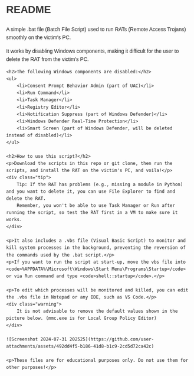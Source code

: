 <!DOCTYPE html>
<html lang="en">
<head>
    <meta charset="UTF-8">
    <meta name="viewport" content="width=device-width, initial-scale=1.0">
    <title>README</title>
    <style>
        body {
            font-family: Arial, sans-serif;
            line-height: 1.6;
        }
        h1, h2 {
            color: #333;
        }
        ul {
            list-style-type: disc;
            margin: 0;
            padding: 0;
            padding-left: 20px;
        }
        li {
            margin-bottom: 10px;
        }
        .tip {
            background-color: #f0f8ff;
            border-left: 3px solid #4a90e2;
            padding: 10px;
            margin: 20px 0;
        }
        .warning {
            background-color: #ffefef;
            border-left: 3px solid #e94e77;
            padding: 10px;
            margin: 20px 0;
        }
    </style>
</head>
<body>
    <h1>README</h1>
    <p>A simple .bat file (Batch File Script) used to run RATs (Remote Access Trojans) smoothly on the victim's PC.</p>
    <p>It works by disabling Windows components, making it difficult for the user to delete the RAT from the victim's PC.</p>

    <h2>The following Windows components are disabled:</h2>
    <ul>
        <li>Consent Prompt Behavior Admin (part of UAC)</li>
        <li>Run Command</li>
        <li>Task Manager</li>
        <li>Registry Editor</li>
        <li>Notification Suppress (part of Windows Defender)</li>
        <li>Windows Defender Real-Time Protection</li>
        <li>Smart Screen (part of Windows Defender, will be deleted instead of disabled)</li>
    </ul>

    <h2>How to use this script?</h2>
    <p>Download the scripts in this repo or git clone, then run the scripts, and install the RAT on the victim's PC, and voila!</p>
    <div class="tip">
        Tip: If the RAT has problems (e.g., missing a module in Python) and you want to delete it, you can use File Explorer to find and delete the RAT.
        Remember, you won't be able to use Task Manager or Run after running the script, so test the RAT first in a VM to make sure it works.
    </div>

    <p>It also includes a .vbs file (Visual Basic Script) to monitor and kill system processes in the background, preventing the reversion of the commands used by the .bat script.</p>
    <p>If you want to run the script at start-up, move the vbs file into <code>%APPDATA%\Microsoft\Windows\Start Menu\Programs\Startup</code> or via Run command and type <code>shell::startup</code>.</p>

    <p>To edit which processes will be monitored and killed, you can edit the .vbs file in Notepad or any IDE, such as VS Code.</p>
    <div class="warning">
        It is not advisable to remove the default values shown in the picture below. (mmc.exe is for Local Group Policy Editor)
    </div>

    ![Screenshot 2024-07-31 202525](https://github.com/user-attachments/assets/492dd4f5-b186-41d8-b1c9-2cd5d72ca42c)

    <p>These files are for educational purposes only. Do not use them for other purposes!</p>
</body>
</html>
